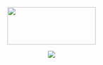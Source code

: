 <p align="center" width="235">
   <img align="center" src="https://media.giphy.com/media/v1.Y2lkPTc5MGI3NjExeGtqZ3htbTFuZ3R2czM1ZWZjZWFjcnQ5dTB4cnAwaGJhYWV4eDc4cCZlcD12MV9pbnRlcm5hbF9naWZfYnlfaWQmY3Q9cw/D482ejgRXuXchxIQTB/giphy.gif" width="200" height="85" style="vertical-align: middle" />
</p>
<p align="center">
  <img src="https://go-skill-icons.vercel.app/api/icons?i=c,asm,go,zig,python,js,java&theme=dark" />
</p>
